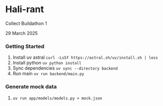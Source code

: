 # Hali-rant

Collect Buildathon 1

29 March 2025

### Getting Started

1. Install uv astral `curl -LsSf https://astral.sh/uv/install.sh | less`
2. Install python `uv python install`
3. Sync dependencies `uv sync --directory backend`
4. Run main `uv run backend/main.py`



### Generate mock data

1. `uv run app/models/models.py > mock.json`